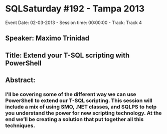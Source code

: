 # SQLSaturday #192 - Tampa 2013
Event Date: 02-03-2013 - Session time: 00:00:00 - Track: Track 4
## Speaker: Maximo Trinidad
## Title: Extend your T-SQL scripting with PowerShell
## Abstract:
### I’ll be covering some of the different way we can use PowerShell to extend our T-SQL scripting.  This session will include a mix of using SMO, .NET classes, and SQLPS to help you understand the power for new scripting technology.  At the end we’ll be creating a solution that put together all this techniques.
